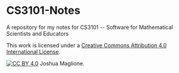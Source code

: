 # CS3101-Notes
A repository for my notes for CS3101 -- Software for Mathematical Scientists and Educators

This work is licensed under a [Creative Commons Attribution 4.0 International License][cc-by].

[![CC BY 4.0][cc-by-image]][cc-by] Joshua Maglione. 

[cc-by]: http://creativecommons.org/licenses/by/4.0/
[cc-by-image]: https://i.creativecommons.org/l/by/4.0/88x31.png
[cc-by-shield]: https://img.shields.io/badge/License-CC%20BY%204.0-lightgrey.svg
